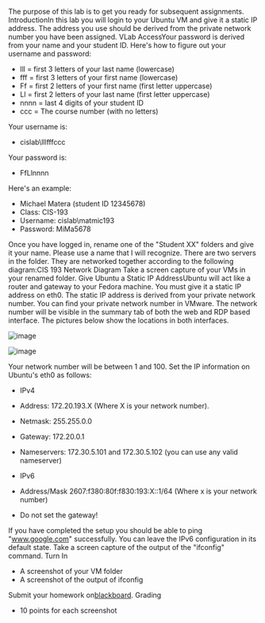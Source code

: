 The purpose of this lab is to get you ready for subsequent assignments.
IntroductionIn this lab you will login to your Ubuntu VM and give it a static IP address. The address you use should be derived from the private network number you have been assigned.
VLab AccessYour password is derived from your name and your student ID. Here's how to figure out your username and password:
  * lll = first 3 letters of your last name (lowercase)
  * fff = first 3 letters of your first name (lowercase)
  * Ff = first 2 letters of your first name (first letter uppercase)
  * Ll = first 2 letters of your last name (first letter uppercase)
  * nnnn = last 4 digits of your student ID
  * ccc = The course number (with no letters)

Your username is:
  * cislab\lllfffccc

Your password is:
  * FfLlnnnn

Here's an example:
  * Michael Matera (student ID 12345678)
  * Class: CIS-193
  * Username: cislab\matmic193
  * Password: MiMa5678

Once you have logged in, rename one of the "Student XX" folders and give it your name. Please use a name that I will recognize. There are two servers in the folder. They are networked together according to the following diagram:CIS 193 Network Diagram
Take a screen capture of your VMs in your renamed folder.
Give Ubuntu a Static IP AddressUbuntu will act like a router and gateway to your Fedora machine. You must give it a static IP address on eth0. The static IP address is derived from your private network number. You can find your private network number in VMware. The network number will be visible in the summary tab of both the web and RDP based interface. The pictures below show the locations in both interfaces.


![image](../images/netnumber_webdb2f.png)





![image](../images/netnumber_wine619.png)



Your network number will be between 1 and 100. Set the IP information on Ubuntu's eth0 as follows:
  * IPv4

  * Address: 172.20.193.X (Where X is your network number).
  * Netmask: 255.255.0.0
  * Gateway: 172.20.0.1
  * Nameservers: 172.30.5.101 and 172.30.5.102 (you can use any valid nameserver)

  * IPv6

  * Address/Mask 2607:f380:80f:f830:193:X::1/64 (Where x is your network number)
  * Do not set the gateway!

If you have completed the setup you should be able to ping "www.google.com" successfully. You can leave the IPv6 configuration in its default state. Take a screen capture of the output of the "ifconfig" command.
Turn In
  - A screenshot of your VM folder
  - A screenshot of the output of ifconfig

Submit your homework on[blackboard](https://cabrillo.blackboard.com/).
Grading
  * 10 points for each screenshot

